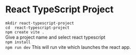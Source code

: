 # React TypeScript Project
`mkdir react-typescript-project`<br/>
`cd  react-typescript-project`<br/>
`npm create vite .`<br/>
Give a project name and select react typescript <br/>
`npm install`<br/>
`npm run dev` This will run vite which launches the react app.
